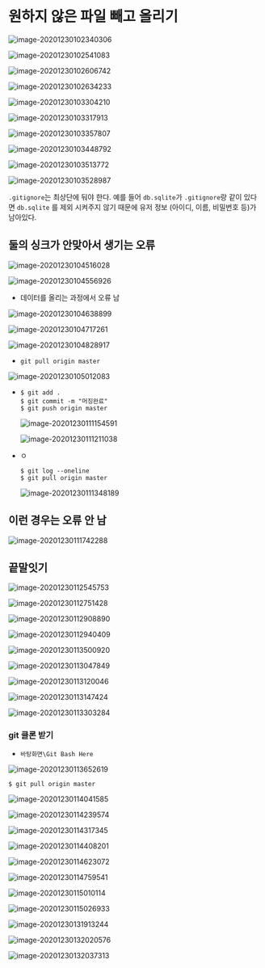 # 원하지 않은 파일 빼고 올리기

![image-20201230102340306](C:\Users\bora\AppData\Roaming\Typora\typora-user-images\image-20201230102340306.png)

![image-20201230102541083](C:\Users\bora\AppData\Roaming\Typora\typora-user-images\image-20201230102541083.png)

![image-20201230102606742](C:\Users\bora\AppData\Roaming\Typora\typora-user-images\image-20201230102606742.png)

![image-20201230102634233](C:\Users\bora\AppData\Roaming\Typora\typora-user-images\image-20201230102634233.png)



![image-20201230103304210](201230_git_except.assets/image-20201230103304210.png)

![image-20201230103317913](201230_git_except.assets/image-20201230103317913.png)

![image-20201230103357807](201230_git_except.assets/image-20201230103357807.png)

![image-20201230103448792](201230_git_except.assets/image-20201230103448792.png)

![image-20201230103513772](201230_git_except.assets/image-20201230103513772.png)

![image-20201230103528987](201230_git_except.assets/image-20201230103528987.png)



`.gitignore`는 최상단에 둬야 한다. 예를 들어 `db.sqlite`가 `.gitignore`랑 같이 있다면 `db.sqlite` 를 제외 시켜주지 않기 때문에 유저 정보 (아이디, 이름, 비밀번호 등)가 남아있다.







## 둘의 싱크가 안맞아서 생기는 오류

![image-20201230104516028](201230_git_except.assets/image-20201230104516028.png)

![image-20201230104556926](201230_git_except.assets/image-20201230104556926.png)

- 데이터를 올리는 과정에서 오류 남

![image-20201230104638899](201230_git_except.assets/image-20201230104638899.png)

![image-20201230104717261](201230_git_except.assets/image-20201230104717261.png)

![image-20201230104828917](201230_git_except.assets/image-20201230104828917.png)









- ```shell
  git pull origin master
  ```

![image-20201230105012083](201230_git_except.assets/image-20201230105012083.png)



- ```shell
  $ git add .
  $ git commit -m "머징완료"
  $ git push origin master
  ```

  ![image-20201230111154591](201230_git_except.assets/image-20201230111154591.png)

  ![image-20201230111211038](201230_git_except.assets/image-20201230111211038.png)



- ㅇ

  ```shell
  $ git log --oneline
  $ git pull origin master
  ```

  

  ![image-20201230111348189](201230_git_except.assets/image-20201230111348189.png)







## 이런 경우는 오류 안 남

![image-20201230111742288](201230_git_except.assets/image-20201230111742288.png)















## 끝말잇기

![image-20201230112545753](201230_git_except.assets/image-20201230112545753.png)

![image-20201230112751428](201230_git_except.assets/image-20201230112751428.png)

![image-20201230112908890](201230_git_except.assets/image-20201230112908890.png)

![image-20201230112940409](201230_git_except.assets/image-20201230112940409.png)



![image-20201230113500920](201230_git_except.assets/image-20201230113500920.png)

![image-20201230113047849](201230_git_except.assets/image-20201230113047849.png)

![image-20201230113120046](201230_git_except.assets/image-20201230113120046.png)

![image-20201230113147424](201230_git_except.assets/image-20201230113147424.png)

![image-20201230113303284](201230_git_except.assets/image-20201230113303284.png)





### git 클론 받기

- `바탕화면\Git Bash Here`

![image-20201230113652619](201230_git_except.assets/image-20201230113652619.png)

```
$ git pull origin master
```



![image-20201230114041585](201230_git_except.assets/image-20201230114041585.png)

![image-20201230114239574](201230_git_except.assets/image-20201230114239574.png)

![image-20201230114317345](201230_git_except.assets/image-20201230114317345.png)

![image-20201230114408201](201230_git_except.assets/image-20201230114408201.png)

![image-20201230114623072](201230_git_except.assets/image-20201230114623072.png)





![image-20201230114759541](201230_git_except.assets/image-20201230114759541.png)

![image-20201230115010114](201230_git_except.assets/image-20201230115010114.png)

![image-20201230115026933](201230_git_except.assets/image-20201230115026933.png)











![image-20201230131913244](201230_git_except.assets/image-20201230131913244.png)

![image-20201230132020576](201230_git_except.assets/image-20201230132020576.png)

![image-20201230132037313](201230_git_except.assets/image-20201230132037313.png)
